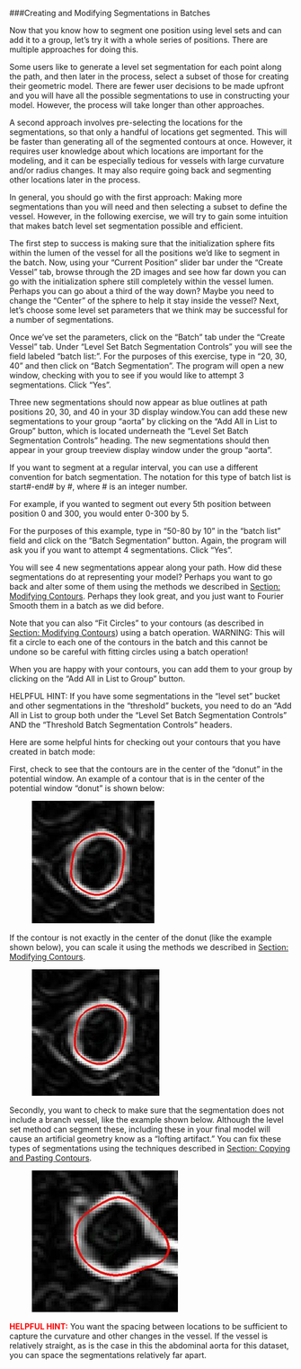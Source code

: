 ###Creating and Modifying Segmentations in Batches

Now that you know how to segment one position using level sets and can add it to a group, let’s try it with a whole series of positions.  There are multiple approaches for doing this.  

Some users like to generate a level set segmentation for each point along the path, and then later in the process, select a subset of those for creating their geometric model.  There are fewer user decisions to be made upfront and you will have all the possible segmentations to use in constructing your model.  However, the process will take longer than other approaches. 

A second approach involves pre-selecting the locations for the segmentations, so that only a handful of locations get segmented.  This will be faster than generating all of the segmented contours at once.  However, it requires user knowledge about which locations are important for the modeling, and it can be especially tedious for vessels with large curvature and/or radius changes.  It may also require going back and segmenting other locations later in the process.

In general, you should go with the first approach: Making more segmentations than you will need and then selecting a subset to define the vessel. However, in the following exercise, we will try to gain some intuition that makes batch level set segmentation possible and efficient. 

The first step to success is making sure that the initialization sphere fits within the lumen of the vessel for all the positions we’d like to segment in the batch. Now, using your “Current Position” slider bar under the “Create Vessel” tab, browse through the 2D images and see how far down you can go with the initialization sphere still completely within the vessel lumen. Perhaps you can go about a third of the way down? Maybe you need to change the “Center” of the sphere to help it stay inside the vessel? Next, let’s choose some level set parameters that we think may be successful for a number of segmentations. 

Once we’ve set the parameters, click on the “Batch” tab under the “Create Vessel” tab. Under “Level Set Batch Segmentation Controls” you will see the field labeled “batch list:”. For the purposes of this exercise, type in “20, 30, 40” and then click on “Batch Segmentation”. The program will open a new window, checking with you to see if you would like to attempt 3 segmentations. Click “Yes”.

Three new segmentations should now appear as blue outlines at path positions 20, 30, and 40 in your 3D display window.You can add these new segmentations to your group “aorta” by clicking on the “Add All in List to Group” button, which is located underneath the “Level Set Batch Segmentation Controls” heading. The new segmentations should then appear in your group treeview display window under the group “aorta”.

If you want to segment at a regular interval, you can use a different convention for batch segmentation. The notation for this type of batch list is start#-end# by #, where # is an integer number.

For example, if you wanted to segment out every 5th position between position 0 and 300, you would enter 0-300 by 5.

For the purposes of this example, type in “50-80 by 10” in the “batch list” field and click on the “Batch Segmentation” button. Again, the program will ask you if you want to attempt 4 segmentations. Click “Yes”.

You will see 4 new segmentations appear along your path. How did these segmentations do at representing your model? Perhaps you want to go back and alter some of them using the methods we described in [Section: Modifying Contours](#modelingModifyingContours). Perhaps they look great, and you just want to Fourier Smooth them in a batch as we did before.

Note that you can also “Fit Circles” to your contours (as described in [Section: Modifying Contours](#modelingModifyingContours)) using a batch operation. WARNING: This will fit a circle to each one of the contours in the batch and this cannot be undone so be careful with fitting circles using a batch operation!

When you are happy with your contours, you can add them to your group by clicking on the “Add All in List to Group” button.

HELPFUL HINT: If you have some segmentations in the “level set” bucket and other segmentations in the “threshold” buckets, you need to do an “Add All in List to group both under the “Level Set Batch Segmentation Controls” AND the “Threshold Batch Segmentation Controls” headers.

Here are some helpful hints for checking out your contours that you have created in batch mode:

First, check to see that the contours are in the center of the “donut” in the potential window. An example of a contour that is in the center of the potential window “donut” is shown below:

<figure>
  <img class="svImg svImgSm"  src="archives/sv2/modeling/imgs/segmentation/batch/10.jpg"> 
  <figcaption class="svCaption" ></figcaption>
</figure>

If the contour is not exactly in the center of the donut (like the example shown below), you can scale it using the methods we described in [Section: Modifying Contours](#modelingModifyingContours).

<figure>
  <img class="svImg svImgSm"  src="archives/sv2/modeling/imgs/segmentation/batch/11.jpg"> 
  <figcaption class="svCaption" ></figcaption>
</figure>

Secondly, you want to check to make sure that the segmentation does not include a branch vessel, like the example shown below.  Although the level set method can segment these, including these in your final model will cause an artificial geometry know as a “lofting artifact.” You can fix these types of segmentations using the techniques described in [Section: Copying and Pasting Contours](#modelingCopyingPastingContours).

<figure>
  <img class="svImg svImgSm"  src="archives/sv2/modeling/imgs/segmentation/batch/12.jpg"> 
  <figcaption class="svCaption" ></figcaption>
</figure>

<font color="red">**HELPFUL HINT:** </font>   You want the spacing between locations to be sufficient to capture the curvature and other changes in the vessel.  If the vessel is relatively straight, as is the case in this the abdominal aorta for this dataset, you can space the segmentations relatively far apart.
